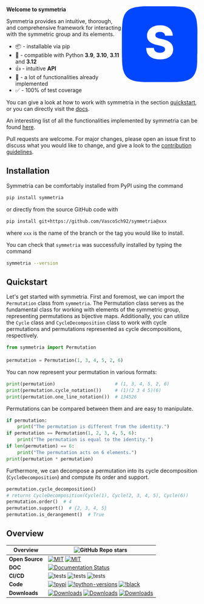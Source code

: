 <a href="https://symmetria.readthedocs.io/en/latest/"><img src="./docs/source/_static/symmetria.png" width="200" align="right" /></a>

**Welcome to symmetria**

Symmetria provides an intuitive, thorough, and comprehensive framework for interacting
with the symmetric group and its elements.

- 📦 - installable via pip
- 🐍 - compatible with Python **3.9**, **3.10**, **3.11** and **3.12**
- 👍 - intuitive **API**
- 🧮 - a lot of functionalities already implemented
- ✅ - 100% of test coverage

You can give a look at how to work with symmetria in the section [quickstart](#quickstart),
or you can directly visit the [docs](https://symmetria.readthedocs.io/en/latest/).

An interesting list of all the functionalities implemented by symmetria can be found
[here](https://symmetria.readthedocs.io/en/latest/pages/API_reference/elements/index.html).

Pull requests are welcome. For major changes, please open an issue first
to discuss what you would like to change, and give a look to the
[contribution guidelines](https://github.com/VascoSch92/symmetria/blob/main/CONTRIBUTING.md).

## Installation

Symmetria can be comfortably installed from PyPI using the command

```bash
pip install symmetria
```

or directly from the source GitHub code with

```bash
pip install git+https://github.com/VascoSch92/symmetria@xxx
```

where `xxx` is the name of the branch or the tag you would like to install.

You can check that `symmetria` was successfully installed by typing the command

```bash
symmetria --version
```

## Quickstart

Let's get started with symmetria. First and foremost, we can import the `Permutation`
class from `symmetria`. The Permutation class serves as the fundamental class for
working with elements of the symmetric group, representing permutations as
bijective maps. Additionally, you can utilize the `Cycle` class and `CycleDecomposition`
class to work with cycle permutations and permutations represented as cycle
decompositions, respectively.

```python
from symmetria import Permutation

permutation = Permutation(1, 3, 4, 5, 2, 6)
```

You can now represent your permutation in various formats:

```python
print(permutation)                      # (1, 3, 4, 5, 2, 6)
print(permutation.cycle_notation())     # (1)(2 3 4 5)(6)
print(permutation.one_line_notation())  # 134526
```

Permutations can be compared between them and are easy to manipulate.

```python
if permutation:
    print("The permutation is different from the identity.")
if permutation == Permutation(1, 2, 3, 4, 5, 6):
    print("The permutation is equal to the identity.")
if len(permutation) == 6:
    print("The permutation acts on 6 elements.")
print(permutation * permutation)
```

Furthermore, we can decompose a permutation into its cycle decomposition
(`CycleDecomposition`) and compute its order and support.

```python
permutation.cycle_decomposition()
# returns CycleDecomposition(Cycle(1), Cycle(2, 3, 4, 5), Cycle(6))
permutation.order()  # 4
permutation.support()  # {2, 3, 4, 5}
permutation.is_derangement()  # True
```

## Overview

| Overview        | ![GitHub Repo stars](https://img.shields.io/github/stars/VascoSch92/symmetria)                                                                                                                                                                                                                                                                                                                                                                                                                                                                                                                                                                |
|-----------------|-----------------------------------------------------------------------------------------------------------------------------------------------------------------------------------------------------------------------------------------------------------------------------------------------------------------------------------------------------------------------------------------------------------------------------------------------------------------------------------------------------------------------------------------------------------------------------------------------------------------------------------------------|
| **Open Source** | [![MIT](https://img.shields.io/badge/License-MIT-blue.svg)](https://github.com/VascSch92/symmetria/blob/main/LICENSE) [![MIT](https://img.shields.io/badge/Contributing-😃-blue.svg)](https://github.com/VascSch92/symmetria/blob/main/CONTRIBUTING.md)                                                                                                                                                                                                                                                                                                                                                                                       |
| **DOC**         | [![Documentation Status](https://readthedocs.org/projects/symmetria/badge/?version=latest)](https://symmetria.readthedocs.io/en/latest/?badge=latest)                                                                                                                                                                                                                                                                                                                                                                                                                                                                                         |                                                                                                                                                    
| **CI/CD**       | ![tests](https://github.com/VascoSch92/symmetria/actions/workflows/tests.yml/badge.svg) ![tests](https://github.com/VascoSch92/symmetria/actions/workflows/code-style.yml/badge.svg) ![tests](https://github.com/VascoSch92/symmetria/actions/workflows/release.yml/badge.svg)                                                                                                                                                                                                                                                                                                                                                                |
| **Code**        | [![!pypi](https://img.shields.io/pypi/v/symmetria?color=orange)](https://pypi.org/project/symmetria/) [![!python-versions](https://img.shields.io/pypi/pyversions/symmetria)](https://www.python.org/) [![!black](https://img.shields.io/badge/code%20style-ruff-8A2BE2.svg)](https://github.com/astral-sh/ruff)                                                                                                                                                                                                                                                                                                                              |
| **Downloads**   | [![Downloads](https://static.pepy.tech/personalized-badge/symmetria?period=week&units=international_system&left_color=grey&right_color=blue&left_text=weekly%20(pypi))](https://pepy.tech/project/symmetria) [![Downloads](https://static.pepy.tech/personalized-badge/symmetria?period=month&units=international_system&left_color=grey&right_color=blue&left_text=monthly%20(pypi))](https://pepy.tech/project/symmetria) [![Downloads](https://static.pepy.tech/personalized-badge/symmetria?period=total&units=international_system&left_color=grey&right_color=blue&left_text=cumulative%20(pypi))](https://pepy.tech/project/symmetria) |
